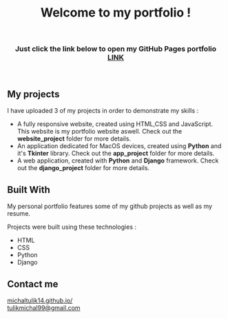 <h1 align="center">
  Welcome to my portfolio !<br/><br/>
  
</h1>
<h3 align="center">
  Just click the link below to open my GitHub Pages portfolio<br/>
  <a href="https://michaltulik14.github.io" target="_blank">LINK</a>
</h3>

<br/>

## My projects

I have uploaded 3 of my projects in order to demonstrate my skills  : 

- A fully responsive website, created using HTML,CSS and JavaScript. This website is my portfolio website aswell.
  Check out the **website_project** folder for more details.
- An application dedicated for MacOS devices, created using **Python** and it's **Tkinter** library.
  Check out the **app_project** folder for more details.
- A web application, created with **Python** and **Django** framework.
  Check out the **django_project** folder for more details.

## Built With

My personal portfolio features some of my github projects as well as my resume. <br/>

Projects were built using these technologies : 

- HTML
- CSS
- Python
- Django


## Contact me 

<a href="https://www.linkedin.com/in/michal-tulik" target="_blank">michaltulik14.github.io/</a> <br/>
tulikmichal99@gmail.com
